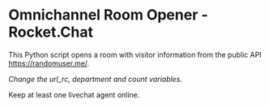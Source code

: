 # Omnichannel Room Opener - Rocket.Chat

This Python script opens a room with visitor information from the public API https://randomuser.me/.

*Change the url_rc, department and count variables.*

Keep at least one livechat agent online.

